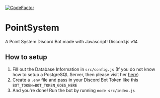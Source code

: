 <a href="https://www.codefactor.io/repository/github/chrissch-dev/pointsystem"><img src="https://www.codefactor.io/repository/github/chrissch-dev/pointsystem/badge" alt="CodeFactor" /></a>

# PointSystem
A Point System Discord Bot made with Javascript! Discord.js v14

## How to setup

1. Fill out the Database Information in `src/config.js` (If you do not know how to setup a PostgreSQL Server, then please visit her [here](https://www.postgresql.org/docs/current/tutorial-install.html))
2. Create a `.env` file and pass in your Discord Bot Token like this `BOT_TOKEN=BOT_TOKEN_GOES_HERE`
3. And you're done! Run the bot by running `node src/index.js`
